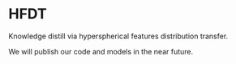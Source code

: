 # HFDT
Knowledge distill via hyperspherical features distribution transfer.

We will publish our code and models in the near future.

